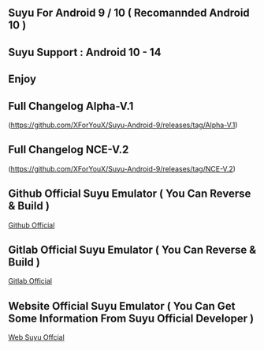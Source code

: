 ## Suyu For Android 9 / 10 ( Recomannded Android 10 )
## Suyu Support : Android 10 - 14
## Enjoy 

## Full Changelog Alpha-V.1 ##
(https://github.com/XForYouX/Suyu-Android-9/releases/tag/Alpha-V.1)

## Full Changelog NCE-V.2 ##
(https://github.com/XForYouX/Suyu-Android-9/releases/tag/NCE-V.2)

## Github Official Suyu Emulator ( You Can Reverse & Build )
[Github Official](https://github.com/suyu-emu/suyu)

## Gitlab Official Suyu Emulator ( You Can Reverse & Build )
[Gitlab Official](https://gitlab.com/suyu-emu/suyu)

## Website Official Suyu Emulator ( You Can Get Some Information From Suyu Official Developer )
[Web Suyu Offcial](https://suyu.dev)
